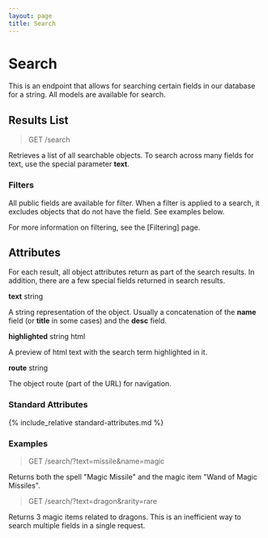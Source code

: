 ```yaml
---
layout: page
title: Search
---
```


# Search
This is an endpoint that allows for searching certain fields in our database for a string. All models are available for search.

## Results List
> GET /search

Retrieves a list of all searchable objects. To search across many fields for text, use the special parameter **text**.

### Filters
All public fields are available for filter. When a filter is applied to a search, it excludes objects that do not have the field. See examples below.

For more information on filtering, see the [Filtering] page.

## Attributes

For each result, all object attributes return as part of the search results. In addition, there are a few special fields returned in search results.

**text** string

A string representation of the object. Usually a concatenation of the **name** field (or **title** in some cases) and the **desc** field.

**highlighted** string html

A preview of html text with the search term highlighted in it.

**route** string

The object route (part of the URL) for navigation. 

### Standard Attributes
{% include_relative standard-attributes.md %}

### Examples

> GET /search/?text=missile&name=magic

Returns both the spell "Magic Missile" and the magic item "Wand of Magic Missiles".

> GET /search/?text=dragon&rarity=rare

Returns 3 magic items related to dragons. This is an inefficient way to search multiple fields in a single request.
